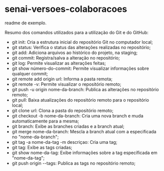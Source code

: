 # senai-versoes-colaboracoes
readme de exemplo.

Resumo dos comandos utilizados para a utilização do Git e do GitHub:
- git init:				Cria a estrutura inicial do repositório Git no computador local;
- git status:				Verifica o status das alterações realizadas no repositório;
- git add:				Adiciona arquivos ao histórico do projeto, na staging;
- git commit:				Registra/salva a alteração no repositório;
- git log:				Permite visualizar as alterações feitas;
- git show número-do-commit:		Permite visualizar informações sobre qualquer commit;
- git remote add origin url:		Informa a pasta remota;
- git remote -v:			Permite visualizar o repositório remoto;
- git push -u origin nome-da-branch:	Publica as alterações no repositório remoto;
- git pull:				Baixa atualizações do repositório remoto para o repositório local;
- git clone url:			Clona a pasta do repositório remoto;
- git checkout -b nome-da-branch:	Cria uma nova branch e muda automaticamente para a mesma;
- git branch:				Exibe as branches criadas e a branch atual;
- git merge nome-da-branch:		Mescla a branch atual com a especificada no "nome-da-branch";
- git tag -a nome-da-tag -m descriçao:	Cria uma tag;
- git tag:				Exibe as tags criadas;
- git show nome-da-tag:			Exibe informações sobre a tag específicada em "nome-da-tag";
- git push origin --tags:		Publica as tags no repositório remoto;
 
